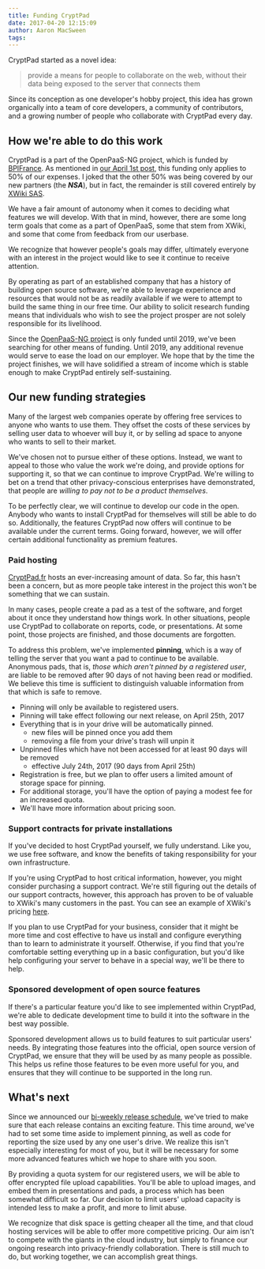 ```yaml
---
title: Funding CryptPad
date: 2017-04-20 12:15:09
author: Aaron MacSween
tags:
---
```


CryptPad started as a novel idea:

> provide a means for people to collaborate on the web, without their data being exposed to the server that connects them

Since its conception as one developer's hobby project, this idea has grown organically into a team of core developers, a community of contributors, and a growing number of people who collaborate with CryptPad every day.

## How we're able to do this work

CryptPad is a part of the OpenPaaS-NG project, which is funded by [BPIFrance](http://www.bpifrance.fr/).
As mentioned in [our April 1st post](https://blog.cryptpad.fr/2017/04/01/Exciting-news/), this funding only applies to 50% of our expenses.
I joked that the other 50% was being covered by our new partners (the _**NSA**_), but in fact, the remainder is still covered entirely by [XWiki SAS](http://xwiki.com).

We have a fair amount of autonomy when it comes to deciding what features we will develop.
With that in mind, however, there are some long term goals that come as a part of OpenPaaS, some that stem from XWiki, and some that come from feedback from our userbase.

We recognize that however people's goals may differ, ultimately everyone with an interest in the project would like to see it continue to receive attention.

By operating as part of an established company that has a history of building open source software, we're able to leverage experience and resources that would not be as readily available if we were to attempt to build the same thing in our free time.
Our ability to solicit research funding means that individuals who wish to see the project prosper are not solely responsible for its livelihood.

Since the [OpenPaaS-NG project](https://open-paas.org/) is only funded until 2019, we've been searching for other means of funding.
Until 2019, any additional revenue would serve to ease the load on our employer.
We hope that by the time the project finishes, we will have solidified a stream of income which is stable enough to make CryptPad entirely self-sustaining.

## Our new funding strategies

Many of the largest web companies operate by offering free services to anyone who wants to use them.
They offset the costs of these services by selling user data to whoever will buy it, or by selling ad space to anyone who wants to sell to their market.

We've chosen not to pursue either of these options.
Instead, we want to appeal to those who value the work we're doing, and provide options for supporting it, so that we can continue to improve CryptPad.
We're willing to bet on a trend that other privacy-conscious enterprises have demonstrated, that people are _willing to pay not to be a product themselves_.

To be perfectly clear, we will continue to develop our code in the open.
Anybody who wants to install CryptPad for themselves will still be able to do so.
Additionally, the features CryptPad now offers will continue to be available under the current terms.
Going forward, however, we will offer certain additional functionality as premium features.

### Paid hosting

[CryptPad.fr](https://cryptpad.fr) hosts an ever-increasing amount of data.
So far, this hasn't been a concern, but as more people take interest in the project this won't be something that we can sustain.

In many cases, people create a pad as a test of the software, and forget about it once they understand how things work.
In other situations, people use CryptPad to collaborate on reports, code, or presentations.
At some point, those projects are finished, and those documents are forgotten.

To address this problem, we've implemented **pinning**, which is a way of telling the server that you want a pad to continue to be available.
Anonymous pads, that is, _those which aren't pinned by a registered user_, are liable to be removed after 90 days of not having been read or modified.
We believe this time is sufficient to distinguish valuable information from that which is safe to remove.

* Pinning will only be available to registered users.
* Pinning will take effect following our next release, on April 25th, 2017
* Everything that is in your drive will be automatically pinned.
  * new files will be pinned once you add them
  * removing a file from your drive's trash will unpin it
* Unpinned files which have not been accessed for at least 90 days will be removed
  * effective July 24th, 2017 (90 days from April 25th)
* Registration is free, but we plan to offer users a limited amount of storage space for pinning.
* For additional storage, you'll have the option of paying a modest fee for an increased quota.
* We'll have more information about pricing soon.

### Support contracts for private installations

If you've decided to host CryptPad yourself, we fully understand.
Like you, we use free software, and know the benefits of taking responsibility for your own infrastructure.

If you're using CryptPad to host critical information, however, you might consider purchasing a support contract.
We're still figuring out the details of our support contracts, however, this approach has proven to be of valuable to XWiki's many customers in the past.
You can see an example of XWiki's pricing [here](http://www.xwiki.com/en/products/pricing-onpremise).

If you plan to use CryptPad for your business, consider that it might be more time and cost effective to have us install and configure everything than to learn to administrate it yourself.
Otherwise, if you find that you're comfortable setting everything up in a basic configuration, but you'd like help configuring your server to behave in a special way, we'll be there to help.

### Sponsored development of open source features

If there's a particular feature you'd like to see implemented within CryptPad, we're able to dedicate development time to build it into the software in the best way possible.

Sponsored development allows us to build features to suit particular users' needs.
By integrating those features into the official, open source version of CryptPad, we ensure that they will be used by as many people as possible.
This helps us refine those features to be even more useful for you, and ensures that they will continue to be supported in the long run.

## What's next

Since we announced our [bi-weekly release schedule](https://blog.cryptpad.fr/2017/02/24/Announcing-biweekly-releases/), we've tried to make sure that each release contains an exciting feature.
This time around, we've had to set some time aside to implement pinning, as well as code for reporting the size used by any one user's drive.
We realize this isn't especially interesting for most of you, but it will be necessary for some more advanced features which we hope to share with you soon.

By providing a quota system for our registered users, we will be able to offer encrypted file upload capabilities.
You'll be able to upload images, and embed them in presentations and pads, a process which has been somewhat difficult so far.
Our decision to limit users' upload capacity is intended less to make a profit, and more to limit abuse.

We recognize that disk space is getting cheaper all the time, and that cloud hosting services will be able to offer more competitive pricing.
Our aim isn't to compete with the giants in the cloud industry, but simply to finance our ongoing research into privacy-friendly collaboration.
There is still much to do, but working together, we can accomplish great things.

